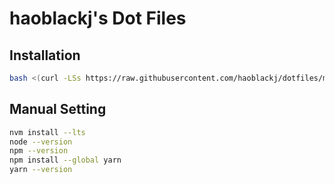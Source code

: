 # haoblackj's Dot Files

## Installation

```bash
bash <(curl -LSs https://raw.githubusercontent.com/haoblackj/dotfiles/main/install.sh)
```

## Manual Setting

```bash
nvm install --lts
node --version
npm --version
npm install --global yarn
yarn --version
```